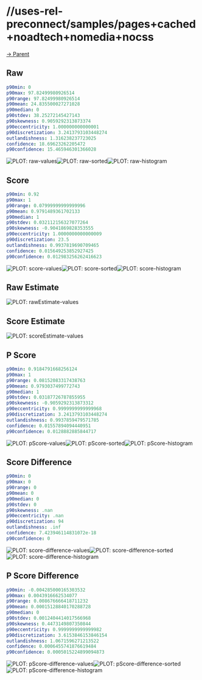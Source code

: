 
# //uses-rel-preconnect/samples/pages+cached+noadtech+nomedia+nocss

[→ Parent](../..)


## Raw


```yaml
p90min: 0
p90max: 97.82499980926514
p90range: 97.82499980926514
p90mean: 24.835500027271028
p90median: 0
p90stdev: 38.25272145427143
p90skewness: 0.9059292313873374
p90eccentricity: 1.000000000000001
p90discretization: 3.2413793103448274
outlandishness: 1.316238237723025
confidence: 18.69623262205472
p90confidence: 15.465946301366028

```

![PLOT: raw-values](./raw/values.svg)![PLOT: raw-sorted](./raw/sorted.svg)![PLOT: raw-histogram](./raw/histogram.svg)
## Score


```yaml
p90min: 0.92
p90max: 1
p90range: 0.07999999999999996
p90mean: 0.9791489361702133
p90median: 1
p90stdev: 0.032112156327077264
p90skewness: -0.9041869828353555
p90eccentricity: 1.0000000000000009
p90discretization: 23.5
outlandishness: 0.9937819690709465
confidence: 0.015649253852927425
p90confidence: 0.012983256262416623

```

![PLOT: score-values](./score/values.svg)![PLOT: score-sorted](./score/sorted.svg)![PLOT: score-histogram](./score/histogram.svg)
## Raw Estimate

![PLOT: rawEstimate-values](./rawEstimate/values.svg)
## Score Estimate

![PLOT: scoreEstimate-values](./scoreEstimate/values.svg)
## P Score


```yaml
p90min: 0.9184791668256124
p90max: 1
p90range: 0.08152083317438763
p90mean: 0.9793037499772743
p90median: 1
p90stdev: 0.03187726787855955
p90skewness: -0.9059292313873312
p90eccentricity: 0.9999999999999968
p90discretization: 3.2413793103448274
outlandishness: 0.9937859479571785
confidence: 0.01557894094440951
p90confidence: 0.0128882885844717

```

![PLOT: pScore-values](./pScore/values.svg)![PLOT: pScore-sorted](./pScore/sorted.svg)![PLOT: pScore-histogram](./pScore/histogram.svg)
## Score Difference


```yaml
p90min: 0
p90max: 0
p90range: 0
p90mean: 0
p90median: 0
p90stdev: 0
p90skewness: .nan
p90eccentricity: .nan
p90discretization: 94
outlandishness: .inf
confidence: 7.423946114831072e-18
p90confidence: 0

```

![PLOT: score-difference-values](./score-difference/values.svg)![PLOT: score-difference-sorted](./score-difference/sorted.svg)![PLOT: score-difference-histogram](./score-difference/histogram.svg)
## P Score Difference


```yaml
p90min: -0.004285000165303532
p90max: 0.0043916662534077
p90range: 0.008676666418711232
p90mean: 0.00015128840170288728
p90median: 0
p90stdev: 0.0012404414017566968
p90skewness: 0.4473149807350844
p90eccentricity: 0.9999999999999982
p90discretization: 3.6153846153846154
outlandishness: 1.0671596271213522
confidence: 0.0006455741876619484
p90confidence: 0.0005015224899094873

```

![PLOT: pScore-difference-values](./pScore-difference/values.svg)![PLOT: pScore-difference-sorted](./pScore-difference/sorted.svg)![PLOT: pScore-difference-histogram](./pScore-difference/histogram.svg)
